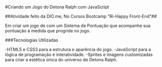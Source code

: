 #Criando um Jogo do Detona Ralph com JavaScript

##Atividade feito  da DIO.me, No Cursos Bootcamp "Ri-Happy Front-End"##

Em criar um jogo de com um Sistema de Pontuação que acompanhe sua pontuação à medida que progride no jogo.

###Tecnologias Utilizadas

-HTML5 e CSS3 para a estrutura e aparência do jogo.
-JavaScript para a lógica de programação e interatividade.
-Sprites e imagens customizadas para criar a estética única do universo de Detona Ralph.